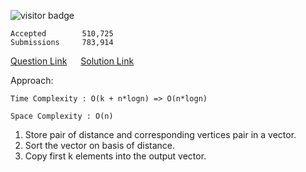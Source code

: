 ![visitor badge](https://visitor-badge.glitch.me/badge?page_id=yvrakesh.Leetcode-0973)

    Accepted        510,725
    Submissions     783,914
[Question Link](https://leetcode.com/problems/k-closest-points-to-origin/)  &emsp; [Solution Link](https://github.com/yvrakesh/Leetcode/blob/main/code/0973/sol.cpp)

Approach:

    Time Complexity : O(k + n*logn) => O(n*logn)

    Space Complexity : O(n)

1. Store pair of distance and corresponding vertices pair in a vector.
2. Sort the vector on basis of distance.
3. Copy first k elements into the output vector.
